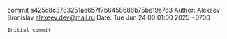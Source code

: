 commit a425c8c3783251ae657f7b6458688b75be19a7d3
Author: Alexeev Bronislav <alexeev.dev@mail.ru>
Date:   Tue Jun 24 00:01:00 2025 +0700

    Initial commit
